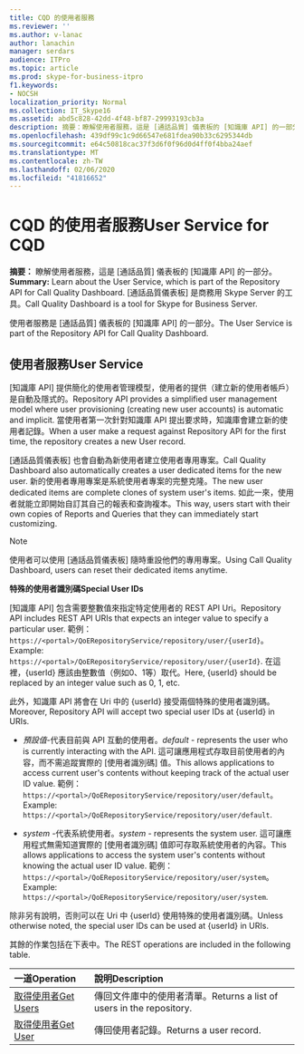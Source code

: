 ```yaml
---
title: CQD 的使用者服務
ms.reviewer: ''
ms.author: v-lanac
author: lanachin
manager: serdars
audience: ITPro
ms.topic: article
ms.prod: skype-for-business-itpro
f1.keywords:
- NOCSH
localization_priority: Normal
ms.collection: IT_Skype16
ms.assetid: abd5c828-42dd-4f48-bf87-29993193cb3a
description: 摘要：瞭解使用者服務，這是 [通話品質] 儀表板的 [知識庫 API] 的一部分。 [通話品質儀表板] 是商務用 Skype Server 的工具。
ms.openlocfilehash: 439df99c1c9d66547e681fdea90b33c6295344db
ms.sourcegitcommit: e64c50818cac37f3d6f0f96d0d4ff0f4bba24aef
ms.translationtype: MT
ms.contentlocale: zh-TW
ms.lasthandoff: 02/06/2020
ms.locfileid: "41816652"
---
```

# <a name="user-service-for-cqd"></a><span data-ttu-id="ad163-104">CQD 的使用者服務</span><span class="sxs-lookup"><span data-stu-id="ad163-104">User Service for CQD</span></span>
 
<span data-ttu-id="ad163-105">**摘要：** 瞭解使用者服務，這是 [通話品質] 儀表板的 [知識庫 API] 的一部分。</span><span class="sxs-lookup"><span data-stu-id="ad163-105">**Summary:** Learn about the User Service, which is part of the Repository API for Call Quality Dashboard.</span></span> <span data-ttu-id="ad163-106">[通話品質儀表板] 是商務用 Skype Server 的工具。</span><span class="sxs-lookup"><span data-stu-id="ad163-106">Call Quality Dashboard is a tool for Skype for Business Server.</span></span>
  
<span data-ttu-id="ad163-107">使用者服務是 [通話品質] 儀表板的 [知識庫 API] 的一部分。</span><span class="sxs-lookup"><span data-stu-id="ad163-107">The User Service is part of the Repository API for Call Quality Dashboard.</span></span>
  
## <a name="user-service"></a><span data-ttu-id="ad163-108">使用者服務</span><span class="sxs-lookup"><span data-stu-id="ad163-108">User Service</span></span>

<span data-ttu-id="ad163-109">[知識庫 API] 提供簡化的使用者管理模型，使用者的提供（建立新的使用者帳戶）是自動及隱式的。</span><span class="sxs-lookup"><span data-stu-id="ad163-109">Repository API provides a simplified user management model where user provisioning (creating new user accounts) is automatic and implicit.</span></span> <span data-ttu-id="ad163-110">當使用者第一次針對知識庫 API 提出要求時，知識庫會建立新的使用者記錄。</span><span class="sxs-lookup"><span data-stu-id="ad163-110">When a user make a request against Repository API for the first time, the repository creates a new User record.</span></span> 
  
<span data-ttu-id="ad163-111">[通話品質儀表板] 也會自動為新使用者建立使用者專用專案。</span><span class="sxs-lookup"><span data-stu-id="ad163-111">Call Quality Dashboard also automatically creates a user dedicated items for the new user.</span></span> <span data-ttu-id="ad163-112">新的使用者專用專案是系統使用者專案的完整克隆。</span><span class="sxs-lookup"><span data-stu-id="ad163-112">The new user dedicated items are complete clones of system user's items.</span></span> <span data-ttu-id="ad163-113">如此一來，使用者就能立即開始自訂其自己的報表和查詢複本。</span><span class="sxs-lookup"><span data-stu-id="ad163-113">This way, users start with their own copies of Reports and Queries that they can immediately start customizing.</span></span> 
  
> [!NOTE]
> <span data-ttu-id="ad163-114">使用者可以使用 [通話品質儀表板] 隨時重設他們的專用專案。</span><span class="sxs-lookup"><span data-stu-id="ad163-114">Using Call Quality Dashboard, users can reset their dedicated items anytime.</span></span> 
  
 <span data-ttu-id="ad163-115">**特殊的使用者識別碼**</span><span class="sxs-lookup"><span data-stu-id="ad163-115">**Special User IDs**</span></span>
  
<span data-ttu-id="ad163-116">[知識庫 API] 包含需要整數值來指定特定使用者的 REST API Uri。</span><span class="sxs-lookup"><span data-stu-id="ad163-116">Repository API includes REST API URIs that expects an integer value to specify a particular user.</span></span> <span data-ttu-id="ad163-117">範例： `https://<portal>/QoERepositoryService/repository/user/{userId}`。</span><span class="sxs-lookup"><span data-stu-id="ad163-117">Example:  `https://<portal>/QoERepositoryService/repository/user/{userId}`.</span></span> <span data-ttu-id="ad163-118">在這裡，{userId} 應該由整數值（例如0、1等）取代。</span><span class="sxs-lookup"><span data-stu-id="ad163-118">Here, {userId} should be replaced by an integer value such as 0, 1, etc.</span></span>
  
<span data-ttu-id="ad163-119">此外，知識庫 API 將會在 Uri 中的 {userId} 接受兩個特殊的使用者識別碼。</span><span class="sxs-lookup"><span data-stu-id="ad163-119">Moreover, Repository API will accept two special user IDs at {userId} in URIs.</span></span>
  
-  <span data-ttu-id="ad163-120">*預設值*-代表目前與 API 互動的使用者。</span><span class="sxs-lookup"><span data-stu-id="ad163-120">*default*  - represents the user who is currently interacting with the API.</span></span> <span data-ttu-id="ad163-121">這可讓應用程式存取目前使用者的內容，而不需追蹤實際的 [使用者識別碼] 值。</span><span class="sxs-lookup"><span data-stu-id="ad163-121">This allows applications to access current user's contents without keeping track of the actual user ID value.</span></span> <span data-ttu-id="ad163-122">範例： `https://<portal>/QoERepositoryService/repository/user/default`。</span><span class="sxs-lookup"><span data-stu-id="ad163-122">Example: `https://<portal>/QoERepositoryService/repository/user/default`.</span></span>
    
-  <span data-ttu-id="ad163-123">*system* -代表系統使用者。</span><span class="sxs-lookup"><span data-stu-id="ad163-123">*system*  - represents the system user.</span></span> <span data-ttu-id="ad163-124">這可讓應用程式無需知道實際的 [使用者識別碼] 值即可存取系統使用者的內容。</span><span class="sxs-lookup"><span data-stu-id="ad163-124">This allows applications to access the system user's contents without knowing the actual user ID value.</span></span> <span data-ttu-id="ad163-125">範例： `https://<portal>/QoERepositoryService/repository/user/system`。</span><span class="sxs-lookup"><span data-stu-id="ad163-125">Example: `https://<portal>/QoERepositoryService/repository/user/system`.</span></span>
    
<span data-ttu-id="ad163-126">除非另有說明，否則可以在 Uri 中 {userId} 使用特殊的使用者識別碼。</span><span class="sxs-lookup"><span data-stu-id="ad163-126">Unless otherwise noted, the special user IDs can be used at {userId} in URIs.</span></span> 
  
<span data-ttu-id="ad163-127">其餘的作業包括在下表中。</span><span class="sxs-lookup"><span data-stu-id="ad163-127">The REST operations are included in the following table.</span></span>
  
|<span data-ttu-id="ad163-128">**一道**</span><span class="sxs-lookup"><span data-stu-id="ad163-128">**Operation**</span></span>|<span data-ttu-id="ad163-129">**說明**</span><span class="sxs-lookup"><span data-stu-id="ad163-129">**Description**</span></span>|
|:-----|:-----|
|[<span data-ttu-id="ad163-130">取得使用者</span><span class="sxs-lookup"><span data-stu-id="ad163-130">Get Users</span></span>](get-users.md) <br/> |<span data-ttu-id="ad163-131">傳回文件庫中的使用者清單。</span><span class="sxs-lookup"><span data-stu-id="ad163-131">Returns a list of users in the repository.</span></span>  <br/> |
|[<span data-ttu-id="ad163-132">取得使用者</span><span class="sxs-lookup"><span data-stu-id="ad163-132">Get User</span></span>](get-user.md) <br/> |<span data-ttu-id="ad163-133">傳回使用者記錄。</span><span class="sxs-lookup"><span data-stu-id="ad163-133">Returns a user record.</span></span>  <br/> |
   

